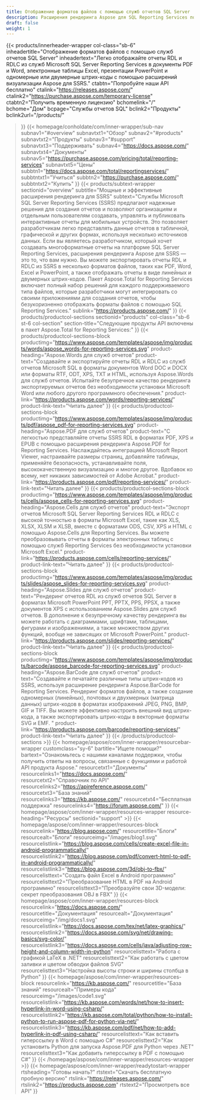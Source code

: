 ```yaml
---
title: Отображение форматов файлов с помощью служб отчетов SQL Server
description: Расширения рендеринга Aspose для SQL Reporting Services позволяют экспортировать отчеты RDL и RDLC в форматы PDF, Word, Excel, PowerPoint и изображения штрих-кода.
draft: false
weight: 1
---
```

{{< products/innerheader-wrapper col-class="sb-6"
  inheadertitle="Отображение форматов файлов с помощью служб отчетов SQL Server"
  inheadertext="Легко отображайте отчеты RDL и RDLC из служб Microsoft SQL Server Reporting Services в документы PDF и Word, электронные таблицы Excel, презентации PowerPoint и одномерные или двумерные штрих-коды с помощью расширений визуализации Aspose для SSRS."
  ctabtn="Попробуйте наши API бесплатно"
  ctalink="https://releases.aspose.com/"
  ctalink2="https://purchase.aspose.com/temporary-license"
  ctabtn2="Получить временную лицензию"
  bchomelink="/"
  bchome="Дом"
  bcpage="Службы отчетов SQL"
  bclink2="Продукты"
  bclink2url="/products/"
  >}}
  {{< homepage/conholdate/com/inner-wrapper/sub-nav 
subnav1="#overview"
subnavtxt1="Обзор" 
subnav2="#products"
subnavtxt2="Продукты" 
subnav3="#support"
subnavtxt3="Поддерживать" 
subnav4="https://docs.aspose.com/"
subnavtxt4="Документы" 
subnav5="https://purchase.aspose.com/pricing/total/reporting-services"
subnavtxt5="Цены" 
subbtn1="https://docs.aspose.com/total/reportingservices/"
subbtntxt1="Учиться"
subbtn2="https://purchase.aspose.com/"
subbtntxt2="Купить"
>}}
   {{< products/subtext-wrapper
   sectionid="overview" 
   subtitle="Мощные и эффективные расширения рендеринга для SSRS"
   subtext="Службы Microsoft SQL Server Reporting Services (SSRS) предлагают надежные решения для создания отчетов и позволяют организациям и отдельным пользователям создавать, управлять и публиковать интерактивные отчеты для мобильных устройств. Это позволяет разработчикам легко представлять данные отчетов в табличной, графической и других формах, используя несколько источников данных. Если вы являетесь разработчиком, который хочет создавать многоформатные отчеты на платформе SQL Server Reporting Services, расширения рендеринга Aspose для SSRS — это то, что вам нужно. Вы можете экспортировать отчеты RDL и RDLC из SSRS в несколько форматов файлов, таких как PDF, Word, Excel и PowerPoint, а также отображать отчеты в виде линейных и двумерных штрих-кодов. Пакет Aspose.Total for Reporting Services включает полный набор решений для каждого поддерживаемого типа файлов, которые разработчики могут интегрировать со своими приложениями для создания отчетов, чтобы безукоризненно отображать форматы файлов с помощью SQL Reporting Services."
   sublink="https://products.aspose.com/"
   >}} 
{{< products/productcol-sections
sectionid="products" 
col-class="sb-6 st-6 col-section"
section-title="Следующие продукты API включены в пакет Aspose.Total for Reporting Services:"
>}}
{{< products/productcol-sections-block
productimg="https://www.aspose.com/templates/aspose/img/products/words/aspose_words-for-reporting-services.svg"
product-heading="Aspose.Words для служб отчетов"
product-text="Создавайте и экспортируйте отчеты RDL и RDLC из служб отчетов Microsoft SQL в форматы документов Word DOC и DOCX или форматы RTF, ODT, XPS, TXT и HTML, используя Aspose.Words для служб отчетов. Испытайте безупречное качество рендеринга экспортируемых отчетов без необходимости установки Microsoft Word или любого другого программного обеспечения."
product-link="https://products.aspose.com/words/reporting-services/"
product-link-text="Читать далее"
>}}
{{< products/productcol-sections-block
productimg="https://www.aspose.com/templates/aspose/img/products/pdf/aspose_pdf-for-reporting-services.svg"
product-heading="Aspose.PDF для служб отчетов"
product-text="С легкостью представляйте отчеты SSRS RDL в форматах PDF, XPS и EPUB с помощью расширения рендеринга Aspose.PDF for Reporting Services. Наслаждайтесь интеграцией Microsoft Report Viewer, настраивайте размеры страниц, добавляйте таблицы, применяйте безопасность, устанавливайте поля, высококачественную визуализацию и многое другое. Вдобавок ко всему, нет никаких зависимостей от Adobe Acrobat."
product-link="https://products.aspose.com/pdf/reporting-services/"
product-link-text="Читать далее"
>}}
{{< products/productcol-sections-block
productimg="https://www.aspose.com/templates/aspose/img/products/cells/aspose_cells-for-reporting-services.svg"
product-heading="Aspose.Cells для служб отчетов"
product-text="Экспорт отчетов Microsoft SQL Server Reporting Services RDL и RDLC с высокой точностью в форматы Microsoft Excel, такие как XLS, XLSX, XLSM и XLSB, вместе с форматами ODS, CSV, XPS и HTML с помощью Aspose.Cells для Reporting Services. Вы можете преобразовывать отчеты в форматы электронных таблиц с помощью служб Reporting Services без необходимости установки Microsoft Excel."
product-link="https://products.aspose.com/cells/reporting-services/"
product-link-text="Читать далее"
>}}
{{< products/productcol-sections-block
productimg="https://www.aspose.com/templates/aspose/img/products/slides/aspose_slides-for-reporting-services.svg"
product-heading="Aspose.Slides для служб отчетов"
product-text="Рендеринг отчетов RDL из служб отчетов SQL Server в форматах Microsoft PowerPoint PPT, PPTX, PPS, PPSX, а также документов XPS с использованием Aspose.Slides для служб отчетов. В дополнение к безупречному качеству рендеринга вы можете работать с диаграммами, шрифтами, таблицами, фигурами и изображениями, а также множеством других функций, вообще не зависящих от Microsoft PowerPoint."
product-link="https://products.aspose.com/slides/reporting-services/"
product-link-text="Читать далее"
>}}
{{< products/productcol-sections-block
productimg="https://www.aspose.com/templates/aspose/img/products/barcode/aspose_barcode-for-reporting-services.svg"
product-heading="Aspose.BarCode для служб отчетов"
product-text="Создавайте и печатайте различные типы штрих-кодов из SSRS, используя расширение рендеринга Aspose.BarCode for Reporting Services. Рендеринг форматов файлов, а также создание одномерных (линейных), почтовых и двухмерных (матрица данных) штрих-кодов в форматах изображений JPEG, PNG, BMP, GIF и TIFF. Вы можете эффективно настроить внешний вид штрих-кода, а также экспортировать штрих-коды в векторные форматы SVG и EMF. "
product-link="https://products.aspose.com/barcode/reporting-services/"
product-link-text="Читать далее"
>}} 
{{< /products/productcol-sections >}}
{{< homepage/aspose/com/inner-wrapper/resourcebar-wrapper
customclass="sy-6"
bartitle="Ищете помощи?"
bartext="Ознакомьтесь с нашими каналами поддержки, чтобы получить ответы на вопросы, связанные с функциями и работой API продукта Aspose."
resourcetxt1="Документы"
resourcelinks1="https://docs.aspose.com/"
resourcetxt2="Справочник по API"
resourcelinks2="https://apireference.aspose.com/"
resourcetxt3="База знаний"
resourcelinks3="https://kb.aspose.com/"
resourcetxt4="Бесплатная поддержка"
resourcelinks4="https://forum.aspose.com/"
>}}
{{< homepage/aspose/com/inner-wrapper/resources-wrapper
resource-heading="Ресурсы"
sectionid="support" >}}
{{< homepage/aspose/com/inner-wrapper/resources-block
resourcelink="https://blog.aspose.com/"
resourcetitle="Блоги"
resourcealt="Блоги"
resourceimg="/images/blog1.svg"
resourcelistlink="https://blog.aspose.com/cells/create-excel-file-in-android-programmatically/"
resourcelistlink2="https://blog.aspose.com/pdf/convert-html-to-pdf-in-android-programmatically/"
resourcelistlink3="https://blog.aspose.com/3d/obj-to-fbx/"
resourcelisttext="Создать файл Excel в Android программно"
resourcelisttext2="Преобразование HTML в PDF на Android программно"
resourcelisttext3="Преобразуйте свои 3D-модели: секрет преобразования OBJ в FBX"
>}}
{{< homepage/aspose/com/inner-wrapper/resources-block
resourcelink="https://docs.aspose.com/"
resourcetitle="Документация"
resourcealt="Документация"
resourceimg="/img/docs1.svg"
resourcelistlink="https://docs.aspose.com/tex/net/latex-graphics/"
resourcelistlink2="https://docs.aspose.com/svg/net/drawing-basics/svg-color/"
resourcelistlink3="https://docs.aspose.com/cells/java/adjusting-row-height-and-column-width-in-python"
resourcelisttext="Работа с графикой LaTeX в .NET"
resourcelisttext2="Как работать с цветом заливки и цветом обводки файлов SVG"
resourcelisttext3="Настройка высоты строки и ширины столбца в Python"
>}}
{{< homepage/aspose/com/inner-wrapper/resources-block
resourcelink="https://kb.aspose.com/"
resourcetitle="База знаний"
resourcealt="Примеры кода"
resourceimg="/images/code1.svg"
resourcelistlink="https://kb.aspose.com/words/net/how-to-insert-hyperlink-in-word-using-csharp/"
resourcelistlink2="https://kb.aspose.com/total/python/how-to-install-python-to-run-aspose-pdf-for-python-via-net/"
resourcelistlink3="https://kb.aspose.com/pdf/net/how-to-add-hyperlink-in-pdf-using-csharp/"
resourcelisttext="Как вставить гиперссылку в Word с помощью C#"
resourcelisttext2="Как установить Python для запуска Aspose.PDF для Python через .NET"
resourcelisttext3="Как добавить гиперссылку в PDF с помощью C#"
>}}
{{< /homepage/aspose/com/inner-wrapper/resources-wrapper >}}
{{< homepage/aspose/com/inner-wrapper/readytostart-wrapper
rtsheading="Готовы начать?"
rtstext="Скачать бесплатную пробную версию"
rtslink="https://releases.aspose.com/"
rtslink2="https://products.aspose.com"
rtstext2="Просмотреть все API"
>}}
